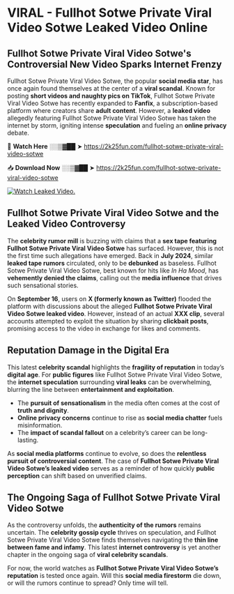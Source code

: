 # VIRAL - Fullhot Sotwe Private Viral Video Sotwe Leaked Video Online

## **Fullhot Sotwe Private Viral Video Sotwe's Controversial New Video Sparks Internet Frenzy**  

Fullhot Sotwe Private Viral Video Sotwe, the popular **social media star**, has once again found themselves at the center of a **viral scandal**. Known for posting **short videos and naughty pics on TikTok**, Fullhot Sotwe Private Viral Video Sotwe has recently expanded to **Fanfix**, a subscription-based platform where creators share **adult content**. However, a **leaked video** allegedly featuring Fullhot Sotwe Private Viral Video Sotwe has taken the internet by storm, igniting intense **speculation** and fueling an **online privacy** debate.  

🔴 **Watch Here** ░░▒▓██ ➤ https://2k25fun.com/fullhot-sotwe-private-viral-video-sotwe  

📥 **Download Now** ░░▒▓██ ➤ https://2k25fun.com/fullhot-sotwe-private-viral-video-sotwe  

[![Watch Leaked Video.](https://miro.medium.com/v2/resize:fit:828/format:webp/1*cilzJN44JGOrTw9NJCrNHA.gif "Watch Leaked Video")](https://2k25fun.com/fullhot-sotwe-private-viral-video-sotwe)

## **Fullhot Sotwe Private Viral Video Sotwe and the Leaked Video Controversy**  

The **celebrity rumor mill** is buzzing with claims that a **sex tape featuring Fullhot Sotwe Private Viral Video Sotwe** has surfaced. However, this is not the first time such allegations have emerged. Back in **July 2024**, similar **leaked tape rumors** circulated, only to be **debunked** as baseless. Fullhot Sotwe Private Viral Video Sotwe, best known for hits like *In Ha Mood*, has **vehemently denied the claims**, calling out the **media influence** that drives such sensational stories.  

On **September 16**, users on **X (formerly known as Twitter)** flooded the platform with discussions about the alleged **Fullhot Sotwe Private Viral Video Sotwe leaked video**. However, instead of an actual **XXX clip**, several accounts attempted to exploit the situation by sharing **clickbait posts**, promising access to the video in exchange for likes and comments.  

## **Reputation Damage in the Digital Era**  

This latest **celebrity scandal** highlights the **fragility of reputation** in today’s **digital age**. For **public figures** like Fullhot Sotwe Private Viral Video Sotwe, the **internet speculation** surrounding **viral leaks** can be overwhelming, blurring the line between **entertainment and exploitation**.  

- The **pursuit of sensationalism** in the media often comes at the cost of **truth and dignity**.  
- **Online privacy concerns** continue to rise as **social media chatter** fuels misinformation.  
- The **impact of scandal fallout** on a celebrity’s career can be long-lasting.  

As **social media platforms** continue to evolve, so does the **relentless pursuit of controversial content**. The case of **Fullhot Sotwe Private Viral Video Sotwe’s leaked video** serves as a reminder of how quickly **public perception** can shift based on unverified claims.  

## **The Ongoing Saga of Fullhot Sotwe Private Viral Video Sotwe**  

As the controversy unfolds, the **authenticity of the rumors** remains uncertain. The **celebrity gossip cycle** thrives on speculation, and Fullhot Sotwe Private Viral Video Sotwe finds themselves navigating the **thin line between fame and infamy**. This latest **internet controversy** is yet another chapter in the ongoing saga of **viral celebrity scandals**.  

For now, the world watches as **Fullhot Sotwe Private Viral Video Sotwe’s reputation** is tested once again. Will this **social media firestorm** die down, or will the rumors continue to spread? Only time will tell.